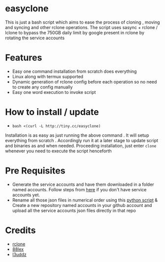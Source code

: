 # easyclone
This is just a bash script which aims to ease the process of cloning , moving and syncing and other rclone operations.
The script uses sasync + rclone / lclone to bypass the 750GB daily limit by google present in rclone by rotating the service accounts

# Features
* Easy one command installation from scratch does everything
* Linux along with termux supported
* Dynamic generation of rclone config before each operation so no need to create any config manually
* Easy one word execution to invoke script

# How to install / update
* ```bash <(curl -L http://tiny.cc/easyclone)```

Installation is as easy as just running the above command . It will setup everything from scratch . Accordingly run it at a later stage to update script and binaries as and when needed.
Proceeding installation, just enter ```clone``` whenever you need to execute the script henceforth 

# Pre Requisites
* Generate the service accounts and have them downloaded in a folder named accounts. Follow steps from [here](https://github.com/smartass08/Service-Accounts-to-Google-groups/blob/master/README.md) if you don't have service accounts yet.
* Rename all those json files in numerical order using this [python script](https://del.dog/raw/saRename) & Create a new repository named accounts in your github account and upload all the service accounts json files directly in that repo 

# Credits
* [rclone](https://github.com/rclone/rclone)
* [88lex](https://github.com/88lex/sasync)
* [l3uddz](https://github.com/l3uddz/rclone)    
